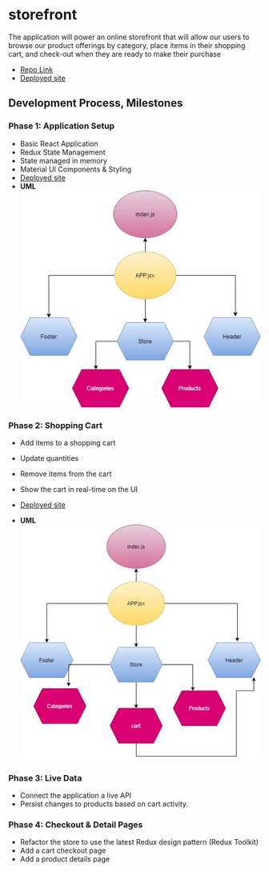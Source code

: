 # storefront

The application will power an online storefront that will allow our users to browse our product offerings by category, place items in their shopping cart, and check-out when they are ready to make their purchase

* [Repo Link](https://github.com/engnour94/storefront)
 * [Deployed site](https://60e3955b74fefb4f15200474--eloquent-feynman-19b515.netlify.app/)

## Development Process, Milestones
### Phase 1: Application Setup
* Basic React Application
* Redux State Management
* State managed in memory
* Material UI Components & Styling
* [Deployed site](https://60e2cb7153caab14aa513bf0--musing-beaver-78c729.netlify.app/)
* **UML**
![img](storeFront.jpg)

### Phase 2: Shopping Cart
* Add items to a shopping cart
* Update quantities
* Remove items from the cart
* Show the cart in real-time on the UI
* [Deployed site](https://60e3955b74fefb4f15200474--eloquent-feynman-19b515.netlify.app/)

* **UML**
![img](storeFront1.jpg)
### Phase 3: Live Data
* Connect the application a live API
* Persist changes to products based on cart activity.

###  Phase 4: Checkout & Detail Pages
* Refactor the store to use the latest Redux design pattern (Redux Toolkit)
* Add a cart checkout page
* Add a product details page
